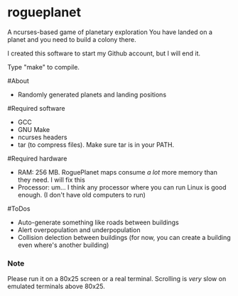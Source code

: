 # rogueplanet
 A ncurses-based game of planetary exploration
 You have landed on a planet and you need to build a colony there.

 I created this software to start my Github account, but I will end it.

 Type "make" to compile.

#About
 * Randomly generated planets and landing positions

#Required software
 * GCC
 * GNU Make
 * ncurses headers 
 * tar (to compress files). Make sure tar is in your PATH.

#Required hardware
 * RAM: 256 MB. RoguePlanet maps consume _a lot_ more memory than they need. I will fix this 
 * Processor: um... I think any processor where you can run Linux is good enough. (I don't have old computers to run)

#ToDos
 * Auto-generate something like roads between buildings
 * Alert overpopulation and underpopulation
 * Collision delection between buildings (for now, you can create a building even where's another building)


### Note
Please run it on a 80x25 screen or a real terminal. Scrolling is _very_ slow on emulated terminals above 80x25.
